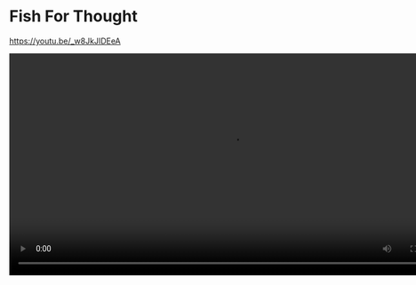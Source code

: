 # Fish For Thought
https://youtu.be/_w8JkJIDEeA

<video src="https://github.com/user-attachments/assets/882406c9-0119-49fb-b94b-9a630faa368e" width="800" />
